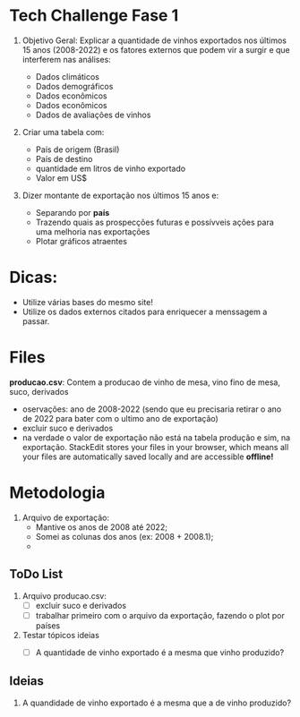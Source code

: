 # Tech Challenge Fase 1

1. Objetivo Geral: Explicar a quantidade de vinhos exportados nos últimos 15 anos (2008-2022) e os fatores externos que podem vir a surgir e que interferem nas análises: 
	- Dados climáticos
	- Dados demográficos
	- Dados econômicos 
	- Dados econômicos
	- Dados de avaliações de vinhos

2. Criar uma tabela com:
	- País de origem (Brasil)
	- País de destino
	- quantidade em litros de vinho exportado 
	- Valor em US$

3. Dizer montante de exportação nos últimos 15 anos e:
	- Separando por **país**
	- Trazendo quais as prospecções futuras e possívveis ações para uma melhoria nas exportações
	- Plotar gráficos atraentes 

# Dicas:

- Utilize várias bases do mesmo site! 
- Utilize os dados externos citados para enriquecer a menssagem a passar.


# Files

**producao.csv**: Contem a producao de vinho de mesa, vino fino de mesa, suco, derivados
- oservações: ano de 2008-2022 (sendo que eu precisaria retirar o ano de 2022 para bater com o ultimo ano de exportação)
- excluir suco e derivados
- na verdade o valor de exportação não está na tabela produção e sim, na exportação. 
StackEdit stores your files in your browser, which means all your files are automatically saved locally and are accessible **offline!**

# Metodologia

1. Arquivo de exportação:
	- Mantive os anos de 2008 até 2022;
	- Somei as colunas dos anos (ex: 2008 + 2008.1);
	- 


## ToDo List

1. Arquivo producao.csv: 
	- [ ] excluir suco e derivados
	- [ ] trabalhar primeiro com o arquivo da exportação, fazendo o plot por países

2. Testar tópicos ideias 
	- [ ] A quantidade de vinho exportado é a mesma que vinho produzido? 


## Ideias

1. A quandidade de vinho exportado é a mesma que a de vinho produzido? 